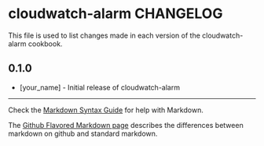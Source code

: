 cloudwatch-alarm CHANGELOG
==========================

This file is used to list changes made in each version of the cloudwatch-alarm cookbook.

0.1.0
-----
- [your_name] - Initial release of cloudwatch-alarm

- - -
Check the [Markdown Syntax Guide](http://daringfireball.net/projects/markdown/syntax) for help with Markdown.

The [Github Flavored Markdown page](http://github.github.com/github-flavored-markdown/) describes the differences between markdown on github and standard markdown.
